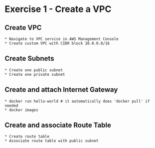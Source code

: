 # Exercise 1 - Create a VPC

## Create VPC
    * Navigate to VPC service in AWS Management Console
    * Create custom VPC with CIDR block 10.0.0.0/16

## Create Subnets
    * Create one public subnet
    * Create one private subnet

## Create and attach Internet Gateway
    * docker run hello-world # it automatically does 'docker pull' if needed
    * docker images

## Create and associate Route Table
    * Create route table
    * Associate route table with public subnet
